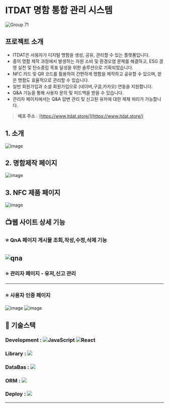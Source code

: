 # ITDAT 명함 통합 관리 시스템
![Group 71](https://github.com/user-attachments/assets/2249f5d9-ce0e-4815-8c31-be15b9c38ff7)

## 프로젝트 소개
- ITDAT은 사용자가 디지털 명함을 생성, 공유, 관리할 수 있는 플랫폼입니다.
- 종이 명함 제작 과정에서 발생하는 자원 소비 및 환경오염 문제를 해결하고, ESG 경영 실천 및 탄소중립 목표 달성을 위한 솔루션으로 기획되었습니다.
- NFC 카드 및 QR 코드를 활용하여 간편하게 명함을 제작하고 공유할 수 있으며, 받은 명함도 효율적으로 관리할 수 있습니다.
- 일반 회원가입과 소셜 회원가입으로 (네이버,구글,카카오) 연동을 지원합니다.
- Q&A 기능을 통해 사용자 문의 및 피드백을 받을 수 있습니다.
- 관리자 페이지에서는 Q&A 답변 관리 및 신고된 유저에 대한 제재 처리가 가능합니다.
> **배포 주소** : [https://www.itdat.store/](https://www.itdat.store/) <br>

## 1. 소개
![image](https://github.com/user-attachments/assets/db75092e-9994-4a6c-98b2-07d488c19fc5)

## 2. 명함제작 페이지
![image](https://github.com/user-attachments/assets/2f923c78-3029-449a-9ae6-3c24bc1054f7)

## 3. NFC 제품 페이지
![image](https://github.com/user-attachments/assets/80e5cc7d-2e63-4a69-9e1f-32a35e08259e)

## 📺웹 사이트 상세 기능

### ⭐️ QnA 페이지 게시물 조회,작성,수정,삭제 기능
![qna](https://github.com/user-attachments/assets/d8f56db6-6870-42d5-8e1f-a3d957216f39)
---
### ⭐️ 관리자 페이지 - 유저,신고 관리
---
### ⭐️ 사용자 인증 페이지
![image](https://github.com/user-attachments/assets/dac7e570-ba71-4617-86da-44de48311f85)
![image](https://github.com/user-attachments/assets/d39ec490-3246-4902-ae6a-28419e04abdb)
## 🔧 기술스택
### Development : ![JavaScript](https://img.shields.io/badge/JavaScript-F7DF1E?style=for-the-badge&logo=Javascript&logoColor=white) ![React](https://img.shields.io/badge/React-20232A?style=for-the-badge&logo=react&logoColor=61DAFB)
### Library : <img src="https://img.shields.io/badge/Node.js-339933?style=for-the-badge&logo=Node.js&logoColor=white">

### DataBas : <img src="https://img.shields.io/badge/MySQL-4479A1?style=for-the-badge&logo=MySQL&logoColor=white">

### ORM : <img src="https://img.shields.io/badge/Hibernate-59666C?style=for-the-badge&logo=Hibernate&logoColor=white">

### Deploy : <img src="https://img.shields.io/badge/Vercel-000000?style=flat-square&logo=Vercel&logoColor=white"/>

---
